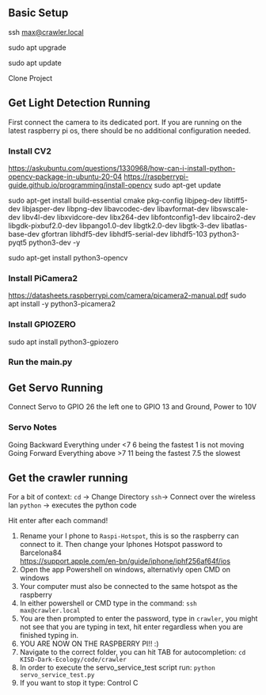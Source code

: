 ## Basic Setup
ssh max@crawler.local

<Enter PW>

sudo apt upgrade

sudo apt update

<Add new ssh passkey to github>

Clone Project

## Get Light Detection Running
First connect the camera to its dedicated port. If you are running on the latest raspberry pi os, there should be no additional configuration needed.

### Install CV2
https://askubuntu.com/questions/1330968/how-can-i-install-python-opencv-package-in-ubuntu-20-04
https://raspberrypi-guide.github.io/programming/install-opencv
sudo apt-get update

sudo apt-get install build-essential cmake pkg-config libjpeg-dev libtiff5-dev libjasper-dev libpng-dev libavcodec-dev libavformat-dev libswscale-dev libv4l-dev libxvidcore-dev libx264-dev libfontconfig1-dev libcairo2-dev libgdk-pixbuf2.0-dev libpango1.0-dev libgtk2.0-dev libgtk-3-dev libatlas-base-dev gfortran libhdf5-dev libhdf5-serial-dev libhdf5-103 python3-pyqt5 python3-dev -y

sudo apt-get install python3-opencv

### Install PiCamera2
https://datasheets.raspberrypi.com/camera/picamera2-manual.pdf
sudo apt install -y python3-picamera2

### Install GPIOZERO
sudo apt install python3-gpiozero

### Run the main.py

## Get Servo Running
Connect Servo to GPIO 26 the left one to GPIO 13 and Ground, Power to 10V

### Servo Notes
Going Backward Everything under <7 6 being the fastest 1 is not moving
Going Forward Everything above >7 11 being the fastest 7.5 the slowest

## Get the crawler running
For a bit of context:
`cd` -> Change Directory
`ssh`-> Connect over the wireless lan
`python` -> executes the python code

Hit enter after each command!

1. Rename your I phone to `Raspi-Hotspot`, this is so the raspberry can connect to it. Then change your Iphones Hotspot password to Barcelona84 <br> https://support.apple.com/en-bn/guide/iphone/iphf256af64f/ios
3. Open the app Powershell on windows, alternativly open CMD on windows
4. Your computer must also be connected to the same hotspot as the raspberry
5. In either powershell or CMD type in the command: `ssh max@crawler.local`
6. You are then prompted to enter the password, type in `crawler`, you might not see that you are typing in text, hit enter regardless when you are finished typing in.
7. YOU ARE NOW ON THE RASPBERRY PI!! :)
8.  Navigate to the correct folder, you can hit TAB for autocompletion: `cd KISD-Dark-Ecology/code/crawler`
9.  In order to execute the servo_service_test script run: `python servo_service_test.py`
10.  If you want to stop it type: Control C









